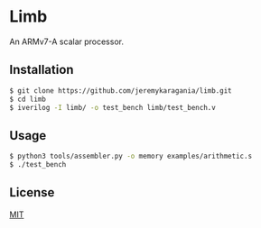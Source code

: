# Limb
An ARMv7-A scalar processor.

## Installation
```sh
$ git clone https://github.com/jeremykaragania/limb.git
$ cd limb
$ iverilog -I limb/ -o test_bench limb/test_bench.v
```

## Usage
```sh
$ python3 tools/assembler.py -o memory examples/arithmetic.s
$ ./test_bench
```

## License
[MIT](LICENSE)
